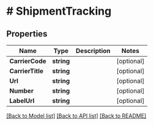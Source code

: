 # # ShipmentTracking


## Properties 


Name | Type | Description | Notes
------------ | ------------- | ------------- | -------------
**CarrierCode**| **string** |   | [optional]
**CarrierTitle**| **string** |   | [optional]
**Url**| **string** |   | [optional]
**Number**| **string** |   | [optional]
**LabelUrl**| **string** |   | [optional]


[[Back to Model list]](../../README.md#models) [[Back to API list]](../../README.md#endpoints) [[Back to README]](../../README.md)

